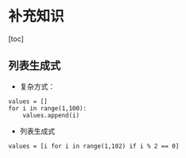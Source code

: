 # 补充知识
[toc]
## 列表生成式
- 复杂方式：
```
values = []
for i in range(1,100):
    values.append(i)
```
- 列表生成式
```
values = [i for i in range(1,102) if i % 2 == 0]
```

